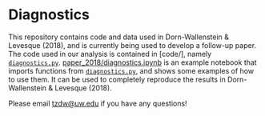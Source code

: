 # Diagnostics

This repository contains code and data used in Dorn-Wallenstein & Levesque (2018), and is currently being used to develop a follow-up paper.
The code used in our analysis is contained in [code/], namely [`diagnostics.py`](./code/diagnostics.py).
[paper_2018/diagnostics.ipynb](./paper_2018/diagnostics.ipynb) is an example notebook that imports functions from [`diagnostics.py`](./code/diagnostics.py), and shows some examples of how to use them. It can be used to completely reproduce the results in Dorn-Wallenstein & Levesque (2018).

Please email tzdw@uw.edu if you have any questions!
